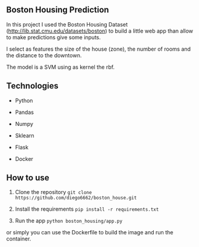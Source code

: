 ## Boston Housing Prediction

In this project I used the Boston Housing Dataset (http://lib.stat.cmu.edu/datasets/boston) to build a little web app than allow to make predictions give some inputs.

I select as features the size of the house (zone), the number of rooms and the distance to the downtown.

The model is a SVM using as kernel the rbf.

## Technologies

- Python

- Pandas

- Numpy

- Sklearn

- Flask

- Docker

  

## How to use

1. Clone the repository `git clone https://github.com/diego6662/boston_house.git`

2. Install the requirements `pip install -r requirements.txt`

3. Run the app `python boston_housing/app.py`

   

or simply you can use the Dockerfile to build the image and run the container.